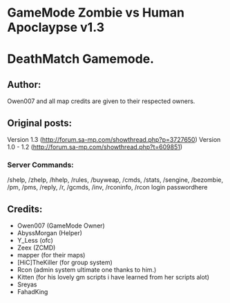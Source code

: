 ﻿# GameMode Zombie vs Human Apoclaypse v1.3
# DeathMatch Gamemode.


## Author:
Owen007 and all map credits are given to their respected owners.


## Original posts:
Version 1.3 (http://forum.sa-mp.com/showthread.php?p=3727650)
Version 1.0 - 1.2 (http://forum.sa-mp.com/showthread.php?t=609851)

### Server Commands:
/shelp, /zhelp, /hhelp, /rules, /buyweap, /cmds, /stats, /sengine, /bezombie,
/pm, /pms, /reply, /r, /gcmds, /inv, /rconinfo, /rcon login passwordhere


## Credits:
- Owen007 (GameMode Owner)
- AbyssMorgan (Helper)
- Y_Less (ofc)
- Zeex (ZCMD)
- mapper (for their maps)
- [HiC]TheKiller (for group system)
- Rcon (admin system ultimate one thanks to him.)
- Kitten (for his lovely gm scripts i have learned from her scripts alot)
- Sreyas
- FahadKing
